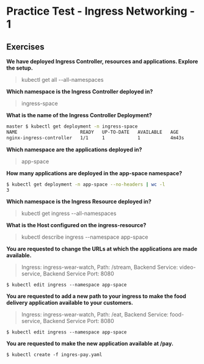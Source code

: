 # Practice Test - Ingress Networking - 1

## Exercises

**We have deployed Ingress Controller, resources and applications. Explore the setup.**

> kubectl get all --all-namespaces

**Which namespace is the Ingress Controller deployed in?**

> ingress-space

**What is the name of the Ingress Controller Deployment?**

```bash
master $ kubectl get deployment -n ingress-space
NAME                       READY   UP-TO-DATE   AVAILABLE   AGE
nginx-ingress-controller   1/1     1            1           4m43s
```

**Which namespace are the applications deployed in?**

> app-space

**How many applications are deployed in the app-space namespace?**

```bash
$ kubectl get deployment -n app-space --no-headers | wc -l
3
```

**Which namespace is the Ingress Resource deployed in?**

> kubectl get ingress --all-namespaces

**What is the Host configured on the ingress-resource?**

> kubectl describe ingress --namespace app-space

**You are requested to change the URLs at which the applications are made available.**

> Ingress: ingress-wear-watch, Path: /stream, Backend Service: video-service, Backend Service Port: 8080

`$ kubectl edit ingress --namespace app-space`

**You are requested to add a new path to your ingress to make the food delivery application available to your customers.**

> Ingress: ingress-wear-watch, Path: /eat, Backend Service: food-service, Backend Service Port: 8080

`$ kubectl edit ingress --namespace app-space`

**You are requested to make the new application available at /pay.**

`$ kubectl create -f ingres-pay.yaml`
